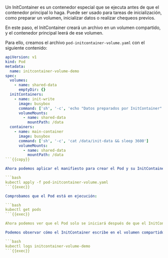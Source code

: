 Un InitContainer es un contenedor especial que se ejecuta antes de que el contenedor principal lo haga. Puede ser usado para tareas de inicialización, como preparar un volumen, inicializar datos o realizar chequeos previos.

En este paso, el InitContainer creará un archivo en un volumen compartido, y el contenedor principal leerá de ese volumen.

Para ello, creamos el archivo `pod-initcontainer-volume.yaml` con el siguiente contenido:

```yaml
apiVersion: v1
kind: Pod
metadata:
  name: initcontainer-volume-demo
spec:
  volumes:
    - name: shared-data
      emptyDir: {}
  initContainers:
    - name: init-write
      image: busybox
      command: ['sh', '-c', 'echo "Datos preparados por InitContainer" > /data/init-data']
      volumeMounts:
        - name: shared-data
          mountPath: /data
  containers:
    - name: main-container
      image: busybox
      command: ['sh', '-c', 'cat /data/init-data && sleep 3600']
      volumeMounts:
        - name: shared-data
          mountPath: /data
```{{copy}}

Ahora podemos aplicar el manifiesto para crear el Pod y su InitContainer:

```bash
kubectl apply -f pod-initcontainer-volume.yaml
```{{exec}}

Comprobamos que el Pod está en ejecución: 

```bash
kubectl get pods
```{{exec}}

Ahora podemos ver que el Pod solo se iniciará después de que el InitContainer finalice correctamente. Si falla, el Pod no continuará hasta que el InitContainer se complete con éxito.

Podemos observar cómo el InitContainer escribe en el volumen compartido y el contenedor principal lo consume. Ejecutamos el siguiente comando:

```bash
kubectl logs initcontainer-volume-demo
```{{exec}}